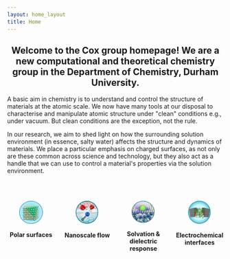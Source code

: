```yaml
---
layout: home_layout
title: Home
---
```


<!-- Text -->
<div style="text-align: center;">
  <h2> Welcome to <b>the Cox group</b> homepage! We are a new <b>computational</b> and <b>theoretical chemistry</b> group in the Department of Chemistry, Durham University.</h2>
</div>

<p>A basic aim in chemistry is to understand and control the structure of materials at the atomic scale. We now have many tools at our disposal to characterise and manipulate atomic structure under "clean" conditions e.g., under vacuum. But clean conditions are the exception, not the rule.</p>

<p>In our research, we aim to shed light on how the surrounding solution environment (in essence, salty water) affects the structure and dynamics of materials. We place a particular emphasis on charged surfaces, as not only are these common across science and technology, but they also act as a handle that we can use to control a material's properties via the solution environment.</p>

<br><br>

<!-- Research Topics -->
<div style="display: grid; grid-template-columns: repeat(4, 1fr); gap: 20px;">
    <div style="text-align: center;">
        <a href="/research/polarcrystalsurfaces/">
            <img src="/homepage/logo-polar-surfaces.png" alt="Polar Surfaces" style="width: 50%;" />
        </a>
        <p> <b>Polar surfaces</b> </p>
    </div>
    <div style="text-align: center;">
        <a href="/research/nanoscaleflow/">
            <img src="/homepage/logo-flow.png" alt="Nanoscale Flow" style="width: 50%;" />
        </a>
        <p> <b>Nanoscale flow</b> </p>
    </div>
    <div style="text-align: center;">
        <a href="/research/solvation/">
            <img src="/homepage/logo-newsolvation.png" alt="Solvation & Dielectric Response" style="width: 50%;" />
        </a>
        <p> <b>Solvation & dielectric response</b> </p>
    </div>
    <div style="text-align: center;">
        <a href="/research/electrochemicalinterfaces/">
            <img src="/homepage/logo-electrochemical.png" alt="Electrochemical Interfaces" style="width: 50%;" />
        </a>
        <p> <b>Electrochemical interfaces</b> </p>
    </div>
</div>